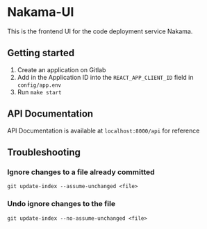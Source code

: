 # Nakama-UI

This is the frontend UI for the code deployment service Nakama.


## Getting started

1. Create an application on Gitlab
2. Add in the Application ID into the `REACT_APP_CLIENT_ID` field in `config/app.env`
3. Run `make start`


## API Documentation

API Documentation is available at `localhost:8000/api` for reference

## Troubleshooting

### Ignore changes to a file already committed

`git update-index --assume-unchanged <file>`

### Undo ignore changes to the file

`git update-index --no-assume-unchanged <file>`
